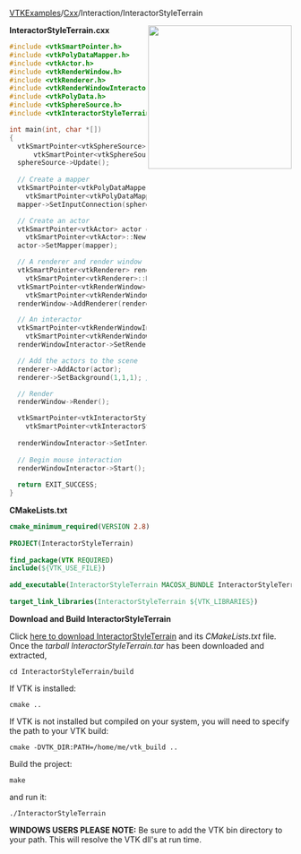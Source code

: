 [VTKExamples](Home)/[Cxx](Cxx)/Interaction/InteractorStyleTerrain

<img align="right" src="https://github.com/lorensen/VTKExamples/raw/master/Testing/Baseline/Interaction/TestInteractorStyleTerrain.png" width="256" />

**InteractorStyleTerrain.cxx**
```c++
#include <vtkSmartPointer.h>
#include <vtkPolyDataMapper.h>
#include <vtkActor.h>
#include <vtkRenderWindow.h>
#include <vtkRenderer.h>
#include <vtkRenderWindowInteractor.h>
#include <vtkPolyData.h>
#include <vtkSphereSource.h>
#include <vtkInteractorStyleTerrain.h>

int main(int, char *[])
{
  vtkSmartPointer<vtkSphereSource> sphereSource = 
      vtkSmartPointer<vtkSphereSource>::New();
  sphereSource->Update();
  
  // Create a mapper
  vtkSmartPointer<vtkPolyDataMapper> mapper = 
    vtkSmartPointer<vtkPolyDataMapper>::New();
  mapper->SetInputConnection(sphereSource->GetOutputPort());

  // Create an actor
  vtkSmartPointer<vtkActor> actor = 
    vtkSmartPointer<vtkActor>::New();
  actor->SetMapper(mapper);

  // A renderer and render window
  vtkSmartPointer<vtkRenderer> renderer = 
    vtkSmartPointer<vtkRenderer>::New();
  vtkSmartPointer<vtkRenderWindow> renderWindow = 
    vtkSmartPointer<vtkRenderWindow>::New();
  renderWindow->AddRenderer(renderer);

  // An interactor
  vtkSmartPointer<vtkRenderWindowInteractor> renderWindowInteractor = 
    vtkSmartPointer<vtkRenderWindowInteractor>::New();
  renderWindowInteractor->SetRenderWindow(renderWindow);

  // Add the actors to the scene
  renderer->AddActor(actor);
  renderer->SetBackground(1,1,1); // Background color white

  // Render
  renderWindow->Render();

  vtkSmartPointer<vtkInteractorStyleTerrain> style = 
    vtkSmartPointer<vtkInteractorStyleTerrain>::New();
  
  renderWindowInteractor->SetInteractorStyle( style );
  
  // Begin mouse interaction
  renderWindowInteractor->Start();
  
  return EXIT_SUCCESS;
}
```
**CMakeLists.txt**
```cmake
cmake_minimum_required(VERSION 2.8)
 
PROJECT(InteractorStyleTerrain)
 
find_package(VTK REQUIRED)
include(${VTK_USE_FILE})
 
add_executable(InteractorStyleTerrain MACOSX_BUNDLE InteractorStyleTerrain.cxx)
 
target_link_libraries(InteractorStyleTerrain ${VTK_LIBRARIES})
```

**Download and Build InteractorStyleTerrain**

Click [here to download InteractorStyleTerrain](https://github.com/lorensen/VTKWikiExamplesTarballs/raw/master/InteractorStyleTerrain.tar) and its *CMakeLists.txt* file.
Once the *tarball InteractorStyleTerrain.tar* has been downloaded and extracted,
```
cd InteractorStyleTerrain/build 
```
If VTK is installed:
```
cmake ..
```
If VTK is not installed but compiled on your system, you will need to specify the path to your VTK build:
```
cmake -DVTK_DIR:PATH=/home/me/vtk_build ..
```
Build the project:
```
make
```
and run it:
```
./InteractorStyleTerrain
```
**WINDOWS USERS PLEASE NOTE:** Be sure to add the VTK bin directory to your path. This will resolve the VTK dll's at run time.

